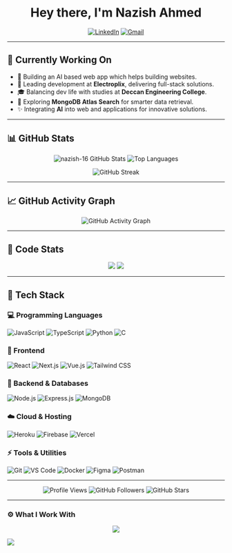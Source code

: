 <h1 align="center">Hey there, I'm Nazish Ahmed</h1>

<p align="center">
  <a href="https://www.linkedin.com/in/realnazish/"><img src="https://img.shields.io/badge/-realnazish-blue?style=flat&logo=Linkedin&logoColor=white" alt="LinkedIn"></a>
  <a href="mailto:inazengg@outlook.com"><img src="https://img.shields.io/badge/-inazengg@outlook.com-0b84f3?style=flat&logo=Gmail&logoColor=white" alt="Gmail"></a>
</p>

---

## 🔧 Currently Working On
- 🚀 Building an AI based web app which helps building websites.
- 🤝 Leading development at **Electroplix**, delivering full-stack solutions.
- 🎓 Balancing dev life with studies at **Deccan Engineering College**.
- 🧪 Exploring **MongoDB Atlas Search** for smarter data retrieval.
- ✨ Integrating **AI** into web and applications for innovative solutions.

---

## 📊 GitHub Stats
<p align="center">
  <img src="https://github-readme-stats.vercel.app/api?username=nazish-16&show_icons=true&theme=dark&title_color=00FFBF&icon_color=00FFBF&text_color=ffffff&bg_color=1A1A1A" alt="nazish-16 GitHub Stats" />
  <img src="https://github-readme-stats.vercel.app/api/top-langs?username=nazish-16&layout=compact&theme=dark&title_color=00FFBF&text_color=ffffff&bg_color=1A1A1A" alt="Top Languages" />
</p>

<p align="center">
  <img src="https://github-readme-streak-stats.herokuapp.com/?user=nazish-16&theme=dark&background=1A1A1A&ring=00FFBF&fire=00FFBF&currStreakLabel=ffffff&sideLabels=ffffff&dates=ffffff" alt="GitHub Streak" />
</p>

---

## 📈 GitHub Activity Graph
<p align="center">
  <img src="https://github-readme-activity-graph.vercel.app/graph?username=nazish-16&bg_color=1A1A1A&color=ffffff&line=00FFBF&point=00FFBF&area=true&hide_border=true" alt="GitHub Activity Graph" />
</p>

---

## 🧠 Code Stats
<p align="center">
  <img src="https://github-profile-summary-cards.vercel.app/api/cards/repos-per-language?username=nazish-16&theme=github_dark&title_color=00FFBF&text_color=ffffff" />
  <img src="https://github-profile-summary-cards.vercel.app/api/cards/most-commit-language?username=nazish-16&theme=github_dark&title_color=00FFBF&text_color=ffffff" />
</p>

---

## 🚀 Tech Stack

### 💻 Programming Languages
![JavaScript](https://img.shields.io/badge/-JavaScript-yellow?style=for-the-badge&logo=javascript&logoColor=white)
![TypeScript](https://img.shields.io/badge/-TypeScript-blue?style=for-the-badge&logo=typescript&logoColor=white)
![Python](https://img.shields.io/badge/-Python-blue?style=for-the-badge&logo=python&logoColor=white)
![C](https://img.shields.io/badge/-C-00599C?style=for-the-badge&logo=c&logoColor=white)

### 🎨 Frontend
![React](https://img.shields.io/badge/-React-black?style=for-the-badge&logo=react&logoColor=61DAFB)
![Next.js](https://img.shields.io/badge/-Next.js-black?style=for-the-badge&logo=next.js&logoColor=white)
![Vue.js](https://img.shields.io/badge/-Vue.js-42b883?style=for-the-badge&logo=vue.js&logoColor=white)
![Tailwind CSS](https://img.shields.io/badge/-Tailwind%20CSS-38B2AC?style=for-the-badge&logo=tailwind-css&logoColor=white)

### 💾 Backend & Databases
![Node.js](https://img.shields.io/badge/-Node.js-339933?style=for-the-badge&logo=node.js&logoColor=white)
![Express.js](https://img.shields.io/badge/-Express.js-black?style=for-the-badge&logo=express&logoColor=white)
![MongoDB](https://img.shields.io/badge/-MongoDB-47A248?style=for-the-badge&logo=mongodb&logoColor=white)

### ☁️ Cloud & Hosting
![Heroku](https://img.shields.io/badge/-Heroku-430098?style=for-the-badge&logo=heroku&logoColor=white)
![Firebase](https://img.shields.io/badge/-Firebase-ffca28?style=for-the-badge&logo=firebase&logoColor=white)
![Vercel](https://img.shields.io/badge/-Vercel-black?style=for-the-badge&logo=vercel&logoColor=white)

### ⚡ Tools & Utilities
![Git](https://img.shields.io/badge/-Git-F05032?style=for-the-badge&logo=git&logoColor=white)
![VS Code](https://img.shields.io/badge/-VS%20Code-007ACC?style=for-the-badge&logo=visual-studio-code&logoColor=white)
![Docker](https://img.shields.io/badge/-Docker-2496ED?style=for-the-badge&logo=docker&logoColor=white)
![Figma](https://img.shields.io/badge/-Figma-black?style=for-the-badge&logo=figma&logoColor=white)
![Postman](https://img.shields.io/badge/-Postman-FF6C37?style=for-the-badge&logo=postman&logoColor=white)

---

<p align="center">
  <img src="https://komarev.com/ghpvc/?username=nazish-16&color=00FFBF&style=flat-square" alt="Profile Views" />
  <img src="https://img.shields.io/github/followers/nazish-16?label=Followers&style=flat-square&color=00FFBF" alt="GitHub Followers" />
  <img src="https://img.shields.io/github/stars/nazish-16?color=00FFBF&style=flat-square" alt="GitHub Stars" />
</p>

---

### ⚙️ What I Work With  
<p align="center">  
  <img src="https://skillicons.dev/icons?i=js,ts,react,nextjs,nodejs,express,mongodb,python,git,docker,figma,firebase,vscode&theme=light" />  
</p>

<img src="https://raw.githubusercontent.com/Trilokia/Trilokia/379277808c61ef204768a61bbc5d25bc7798ccf1/bottom_header.svg" />
